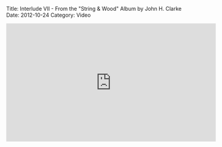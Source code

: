 Title: Interlude VII - From the "String & Wood" Album by John H. Clarke
Date: 2012-10-24
Category: Video

<iframe width="560" height="315" src="https://www.youtube.com/embed/2QxNQ6y7EgA" title="YouTube video player" frameborder="0" allow="accelerometer; autoplay; clipboard-write; encrypted-media; gyroscope; picture-in-picture" allowfullscreen></iframe>

